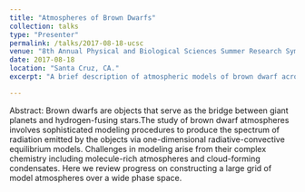 ```yaml
---
title: "Atmospheres of Brown Dwarfs"
collection: talks
type: "Presenter"
permalink: /talks/2017-08-18-ucsc
venue: "8th Annual Physical and Biological Sciences Summer Research Symposium"
date: 2017-08-18
location: "Santa Cruz, CA."
excerpt: "A brief description of atmospheric models of brown dwarf across a grid of metallicities, C/O ratios, and cloud components, in a range of effective temperatures and surface gravities."

---
```

Abstract: Brown dwarfs are objects that serve as the bridge between giant planets and hydrogen-fusing stars.The study of brown dwarf atmospheres involves sophisticated modeling procedures to produce the spectrum of radiation emitted by the objects via one-dimensional radiative-convective equilibrium models. Challenges in modeling arise from their complex chemistry including molecule-rich atmospheres and cloud-forming condensates. Here we review progress on constructing a large grid of model atmospheres over a wide phase space.
